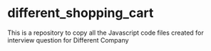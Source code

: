 # different_shopping_cart
This is a repository to copy all the Javascript code files created for interview question for Different Company
